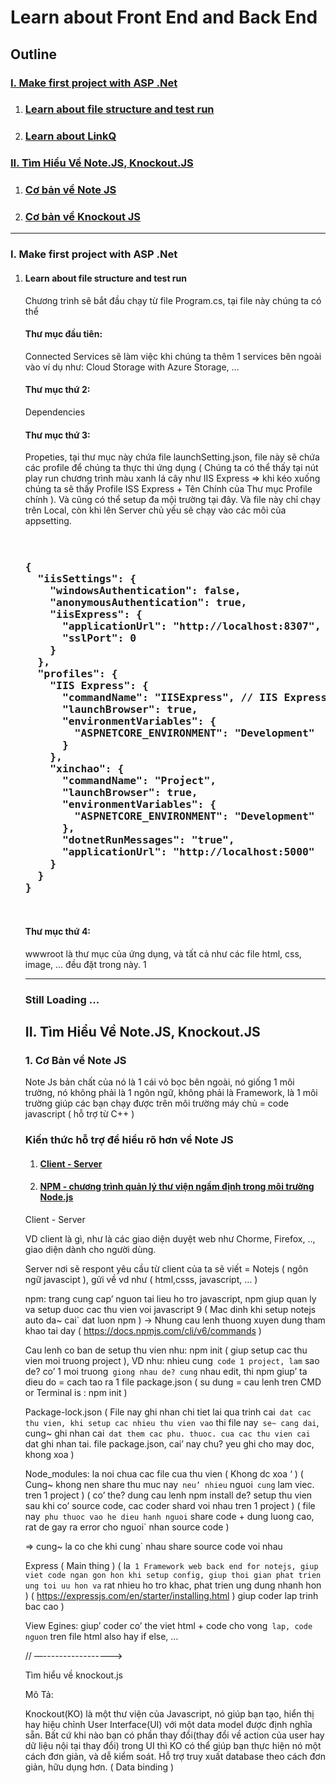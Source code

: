 <h1>Learn about Front End and Back End</h1>
<h2>Outline</h2>

 <h3><a href="#Section1">I. Make first project with ASP .Net
</a></h3>


<ol>
   <li><h3><a href="#Section2">Learn about file structure and test run
</a></h3></li>
   <li><h3><a href="#Section3">Learn about LinkQ
</a></h3></li>
</ol>


 <h3><a href="#Section2">II. Tìm Hiểu Về Note.JS, Knockout.JS
</a></h3>


<ol>
   <li><h3><a href="#Section2">Cơ bản về Note JS</a></h3></li>
   <li><h3><a href="#Section3">Cơ bản về Knockout JS
</a></h3></li>
</ol>

<hr></hr>
<h3>I. Make first project with ASP .Net</h3>
<ol>
   <li><h4>Learn about file structure and test run
</li>
<div id="user-content-section1" dir="auto">


Chương trình sẽ bắt đầu chạy từ file Program.cs, tại file này chúng ta có thể

</div>

<p>



<h4>Thư mục đầu tiên:</h4>
<p> Connected Services sẽ làm việc khi chúng ta thêm 1 services bên ngoài vào ví dụ như: Cloud Storage with Azure Storage, …
</p>

<h4>Thư mục thứ 2:</h4>
<p>
Dependencies
</p>
<h4>Thư mục thứ 3:</h4>
<p>
Propeties, tại thư mục này chứa file launchSetting.json, file này sẽ chứa các profile để chúng ta thực thi ứng dụng ( Chúng ta có thể thấy tại nút play run chương trình màu xanh lá cây như IIS Express => khi kéo xuống chúng ta sẽ thấy Profile ISS Express + Tên Chính của Thư mục Profile chính ). Và cũng có thể setup đa mội trường tại đây. Và file này chỉ chạy trên Local, còn khi lên Server chủ yếu sẽ chạy vào các môi của appsetting.
</p>

<pre >
<h3>
{
  "iisSettings": {
    "windowsAuthentication": false,
    "anonymousAuthentication": true,
    "iisExpress": {
      "applicationUrl": "http://localhost:8307",
      "sslPort": 0
    }
  },
  "profiles": {
    "IIS Express": {
      "commandName": "IISExpress", // IIS Express là cách chạy mặc định Visual Studio lựa chọn cho bạn
      "launchBrowser": true,
      "environmentVariables": {
        "ASPNETCORE_ENVIRONMENT": "Development"
      }
    },
    "xinchao": {
      "commandName": "Project",
      "launchBrowser": true,
      "environmentVariables": {
        "ASPNETCORE_ENVIRONMENT": "Development"
      },
      "dotnetRunMessages": "true",
      "applicationUrl": "http://localhost:5000"
    }
  }
}
</h3>
</pre>

<h4>Thư mục thứ 4:</h4>
<p>
wwwroot là thư mục của ứng dụng, và tất cả như các file html, css, image, … đều đặt trong này.
1</p>

<hr></hr>


<h3>Still Loading ...</h3>

<h2>II. Tìm Hiểu Về Note.JS, Knockout.JS</h2>

<h3>1. Cơ Bản về Note JS</h3>

Note Js bản chất của nó là 1 cái vỏ bọc bên ngoài, nó giống 1 môi trường, nó không phải là 1 ngôn ngữ, không phải là Framework, là 1 môi trường giúp các bạn chạy được trên môi trường máy chủ = code javascript ( hỗ trợ từ C++ )

<h3>Kiến thức hỗ trợ để hiểu rõ hơn về Note JS</h3>

<ol>
   <li><h4><a href="#Section2">Client - Server</a></h4></li>
   <li><h4><a href="#Section3">NPM - chương trình quản lý thư viện ngầm định trong môi trường Node.js
</a></h4></li>
</ol>

Client - Server

VD client là gì, như là các giao diện duyệt web như Chorme, Firefox, .., giao diện dành cho người dùng.

Server nơi sẽ respont yêu cầu từ client của ta sẽ viết = Notejs ( ngôn ngữ javascipt ), gửi về vd như ( html,csss, javascript, … )

npm: trang cung cap’ nguon tai lieu ho tro javascript, npm giup quan ly va setup duoc cac thu vien voi javascript 9 ( Mac dinh khi setup notejs auto da~ cai` dat luon npm ) -> Nhung cau lenh thuong xuyen dung tham khao tai day ( https://docs.npmjs.com/cli/v6/commands )

Cau lenh co ban de setup thu vien nhu: npm init ( giup setup cac thu vien moi truong project ), VD nhu: nhieu cung` code 1 project, lam` sao de? co’ 1 moi truong` giong nhau de? cung` nhau edit, thi npm giup’ ta dieu do = cach tao ra 1 file package.json ( su dung = cau lenh tren CMD or Terminal is : npm init )

Package-lock.json ( File nay ghi nhan chi tiet lai qua trinh cai` dat cac thu vien, khi setup cac nhieu thu vien vao` thi file nay` se~ cang dai`, cung~ ghi nhan cai` dat them cac phu. thuoc. cua cac thu vien cai` dat ghi nhan tai. file package.json,  cai’ nay chu? yeu ghi cho may doc, khong xoa ) 

Node_modules: la noi chua cac file cua thu vien ( Khong dc xoa ‘ ) ( Cung~ khong nen share thu muc nay` neu’ nhieu` nguoi` cung` lam viec. tren 1 project ) ( co’ the? dung cau lenh npm install de? setup thu vien sau khi co’ source code, cac coder shard voi nhau tren 1 project ) ( file nay` phu thuoc vao he dieu hanh nguoi` share code + dung luong cao, rat de gay ra error cho nguoi` nhan source code )

=> cung~ la co che khi cung` nhau share source code voi nhau

Express ( Main thing ) ( la` 1 Framework web back end for notejs, giup viet code ngan gon hon khi setup config, giup thoi gian phat trien ung toi uu hon va` rat nhieu ho tro khac, phat trien ung dung nhanh hon ) ( https://expressjs.com/en/starter/installing.html ) giup coder lap trinh bac cao )

View Egines:  giup’ coder co’ the viet html + code cho vong` lap, code nguon` tren file html also hay if else, …

// —----------------->

Tìm hiểu về knockout.js

Mô Tả:

Knockout(KO) là một thư viện của Javascript, nó giúp bạn tạo, hiển thị hay hiệu chỉnh User Interface(UI) với một data model được định nghĩa sẵn. Bất cứ khi nào bạn có phần thay đổi(thay đổi về action của user hay dữ liệu nội tại thay đổi) trong UI thì KO có thể giúp bạn thực hiện nó một cách đơn giản, và dễ kiểm soát. Hỗ trợ truy xuất database theo cách đơn giản, hữu dụng hơn. ( Data binding )
